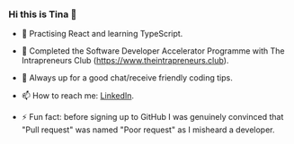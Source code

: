 ### Hi this is Tina 👋
- 💪  Practising React and learning TypeScript.
- 🚀  Completed the Software Developer Accelerator Programme with The Intrapreneurs Club (https://www.theintrapreneurs.club).
- 💬  Always up for a good chat/receive friendly coding tips.
- 📫  How to reach me: [LinkedIn](https://www.linkedin.com/in/concetta-iuso).

- ⚡ Fun fact: before signing up to GitHub I was genuinely convinced that "Pull request" was named "Poor request" as I misheard a developer.
